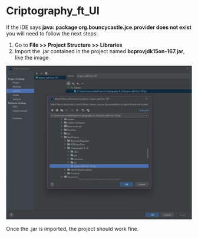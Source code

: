 # Criptography_ft_UI

If the IDE says **java: package org.bouncycastle.jce.provider does not exist** you will need to follow the next steps:

1. Go to **File >> Project Structure >> Libraries**
2. Import the .jar contained in the project named **bcprovjdk15on-167.jar**, like the image
   
![help image](help.png)


Once the .jar is imported, the project should work fine.
